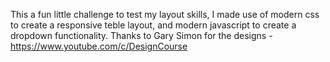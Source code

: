 This a fun little challenge to test my layout skills, I made use of modern css to create a responsive teble layout, and modern javascript to create a dropdown functionality.
Thanks to Gary Simon for the designs - https://www.youtube.com/c/DesignCourse